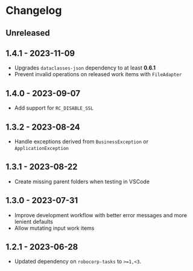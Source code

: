 # Changelog

## Unreleased

## 1.4.1 - 2023-11-09

- Upgrades `dataclasses-json` dependency to at least **0.6.1**
- Prevent invalid operations on released work items with `FileAdapter`

## 1.4.0 - 2023-09-07

- Add support for `RC_DISABLE_SSL`

## 1.3.2 - 2023-08-24

- Handle exceptions derived from `BusinessException` or `ApplicationException`

## 1.3.1 - 2023-08-22

- Create missing parent folders when testing in VSCode

## 1.3.0 - 2023-07-31

- Improve development workflow with better error messages and more lenient defaults
- Allow mutating input work items

## 1.2.1 - 2023-06-28

- Updated dependency on `robocorp-tasks` to `>=1,<3`.

